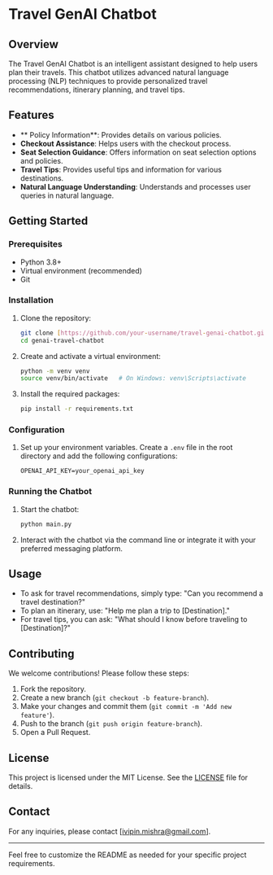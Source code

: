 # Travel GenAI Chatbot

## Overview

The Travel GenAI Chatbot is an intelligent assistant designed to help users plan their travels. This chatbot utilizes advanced natural language processing (NLP) techniques to provide personalized travel recommendations, itinerary planning, and travel tips.

## Features

- ** Policy Information**: Provides details on various policies.
- **Checkout Assistance**: Helps users with the checkout process.
- **Seat Selection Guidance**: Offers information on seat selection options and policies.
- **Travel Tips**: Provides useful tips and information for various destinations.
- **Natural Language Understanding**: Understands and processes user queries in natural language.

## Getting Started

### Prerequisites

- Python 3.8+
- Virtual environment (recommended)
- Git

### Installation

1. Clone the repository:

    ```bash
    git clone [https://github.com/your-username/travel-genai-chatbot.git](https://github.com/ivipinmishra/genai-travel-chatbot)
    cd genai-travel-chatbot
    ```

2. Create and activate a virtual environment:

    ```bash
    python -m venv venv
    source venv/bin/activate   # On Windows: venv\Scripts\activate
    ```

3. Install the required packages:

    ```bash
    pip install -r requirements.txt
    ```

### Configuration

1. Set up your environment variables. Create a `.env` file in the root directory and add the following configurations:

    ```env
    OPENAI_API_KEY=your_openai_api_key
    ```

### Running the Chatbot

1. Start the chatbot:

    ```bash
    python main.py
    ```

2. Interact with the chatbot via the command line or integrate it with your preferred messaging platform.

## Usage

- To ask for travel recommendations, simply type: "Can you recommend a travel destination?"
- To plan an itinerary, use: "Help me plan a trip to [Destination]."
- For travel tips, you can ask: "What should I know before traveling to [Destination]?"

## Contributing

We welcome contributions! Please follow these steps:

1. Fork the repository.
2. Create a new branch (`git checkout -b feature-branch`).
3. Make your changes and commit them (`git commit -m 'Add new feature'`).
4. Push to the branch (`git push origin feature-branch`).
5. Open a Pull Request.

## License

This project is licensed under the MIT License. See the [LICENSE](LICENSE) file for details.

## Contact

For any inquiries, please contact [ivipin.mishra@gmail.com].

---

Feel free to customize the README as needed for your specific project requirements.

